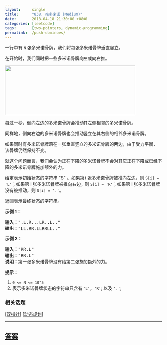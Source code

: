 ```yaml
---
layout:     single
title:      "838. 推多米诺 (Medium)"
date:       2018-04-18 21:30:00 +0800
categories: [leetcode]
tags:       [two-pointers, dynamic-programming]
permalink:  /push-dominoes/
---
```


<p>一行中有 <code>N</code> 张多米诺骨牌，我们将每张多米诺骨牌垂直竖立。</p>

<p>在开始时，我们同时把一些多米诺骨牌向左或向右推。</p>

<p><img alt="" src="https://aliyun-lc-upload.oss-cn-hangzhou.aliyuncs.com/aliyun-lc-upload/uploads/2018/05/19/domino.png" style="height: 160px; width: 418px;"></p>

<p>每过一秒，倒向左边的多米诺骨牌会推动其左侧相邻的多米诺骨牌。</p>

<p>同样地，倒向右边的多米诺骨牌也会推动竖立在其右侧的相邻多米诺骨牌。</p>

<p>如果同时有多米诺骨牌落在一张垂直竖立的多米诺骨牌的两边，由于受力平衡， 该骨牌仍然保持不变。</p>

<p>就这个问题而言，我们会认为正在下降的多米诺骨牌不会对其它正在下降或已经下降的多米诺骨牌施加额外的力。</p>

<p>给定表示初始状态的字符串 &quot;S&quot; 。如果第 i 张多米诺骨牌被推向左边，则 <code>S[i] = &#39;L&#39;</code>；如果第 i 张多米诺骨牌被推向右边，则 <code>S[i] = &#39;R&#39;</code>；如果第 i 张多米诺骨牌没有被推动，则 <code>S[i] = &#39;.&#39;</code>。</p>

<p>返回表示最终状态的字符串。</p>

<p><strong>示例 </strong><strong>1</strong><strong>：</strong></p>

<pre><strong>输入：</strong>&quot;.L.R...LR..L..&quot;
<strong>输出：</strong>&quot;LL.RR.LLRRLL..&quot;</pre>

<p><strong>示例 </strong><strong>2</strong><strong>：</strong></p>

<pre><strong>输入：</strong>&quot;RR.L&quot;
<strong>输出：</strong>&quot;RR.L&quot;
<strong>说明：</strong>第一张多米诺骨牌没有给第二张施加额外的力。</pre>

<p><strong>提示：</strong></p>

<ol>
	<li><code>0 &lt;= N &lt;= 10^5</code></li>
	<li>表示多米诺骨牌状态的字符串只含有 <code>&#39;L&#39;</code>，<code>&#39;R&#39;</code>; 以及 <code>&#39;.&#39;</code>;</li>
</ol>

### 相关话题
  [[双指针](https://github.com/openset/leetcode/tree/master/tag/two-pointers/README.md)]
  [[动态规划](https://github.com/openset/leetcode/tree/master/tag/dynamic-programming/README.md)]

---

## [答案](https://github.com/openset/leetcode/tree/master/problems/push-dominoes)

